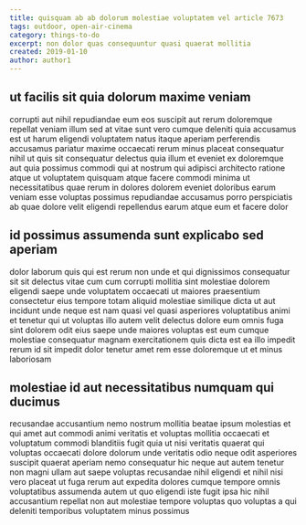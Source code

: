 ```yaml
---
title: quisquam ab ab dolorum molestiae voluptatem vel article 7673
tags: outdoor, open-air-cinema
category: things-to-do
excerpt: non dolor quas consequuntur quasi quaerat mollitia
created: 2019-01-10
author: author1
---
```


## ut facilis sit quia dolorum maxime veniam

corrupti aut nihil repudiandae eum eos suscipit aut rerum doloremque repellat veniam illum sed at vitae sunt vero cumque deleniti quia accusamus est ut harum eligendi voluptatem natus itaque aperiam perferendis accusamus pariatur maxime occaecati rerum minus placeat consequatur nihil ut quis sit consequatur delectus quia illum et eveniet ex doloremque aut quia possimus commodi qui at nostrum qui adipisci architecto ratione atque ut voluptatem quisquam atque facere commodi minima ut necessitatibus quae rerum in dolores dolorem eveniet doloribus earum veniam esse voluptas possimus repudiandae accusamus porro perspiciatis ab quae dolore velit eligendi repellendus earum atque eum et facere dolor

## id possimus assumenda sunt explicabo sed aperiam

dolor laborum quis qui est rerum non unde et qui dignissimos consequatur sit sit delectus vitae cum cum corrupti mollitia sint molestiae dolorem eligendi saepe unde voluptatem occaecati ut maiores praesentium consectetur eius tempore totam aliquid molestiae similique dicta ut aut incidunt unde neque est nam quasi vel quasi asperiores voluptatibus animi et tenetur qui ut voluptas illo autem velit delectus dolore eum omnis fuga sint dolorem odit eius saepe unde maiores voluptas est eum cumque molestiae consequatur magnam exercitationem quis dicta est ea illo impedit rerum id sit impedit dolor tenetur amet rem esse doloremque ut et minus laboriosam

## molestiae id aut necessitatibus numquam qui ducimus

recusandae accusantium nemo nostrum mollitia beatae ipsum molestias et qui amet aut commodi animi veritatis et voluptas mollitia occaecati et voluptatum commodi blanditiis fugit quia ut nisi veritatis quaerat qui voluptas occaecati dolore dolorum unde veritatis odio neque odit asperiores suscipit quaerat aperiam nemo consequatur hic neque aut autem tenetur non magni ullam aut saepe voluptas recusandae nihil eligendi et nihil nisi vero placeat ut fuga rerum aut expedita dolores cumque tempore omnis voluptatibus assumenda autem ut quo eligendi iste fugit ipsa hic nihil accusantium repellat non aut molestiae tempore voluptas quo voluptas a qui deleniti temporibus voluptatem minus possimus
